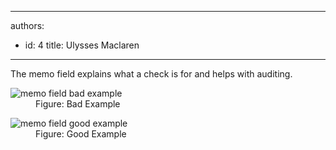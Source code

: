 

---
authors:
  - id: 4
    title: Ulysses Maclaren
---




<span class='intro'> The memo field explains what a check is for and helps with auditing. </span>

<dl class="badImage"><dt><img src="/Management/Rules-to-Better-Accounting/PublishingImages/memo-field-bad.jpg" alt="memo field bad example" />
</dt><dd>Figure&#58; Bad Example</dd></dl><dl class="goodImage"><dt><img src="/Management/Rules-to-Better-Accounting/PublishingImages/memo-field-good.jpg" alt="memo field good example" />
</dt><dd>Figure&#58; Good Example</dd></dl>


